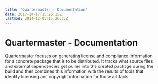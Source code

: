 ```yaml
---
title: "Quartermaster - Documentation"
date: 2017-10-17T15:26:15Z
lastmod: 2018-12-05T15:26:15Z
---
```


# Quartermaster - Documentation

Quartermaster focuses on generating license and compliance information
for a concrete package that is to be distributed. It tracks what
source files and external dependencies get pulled into the created
package during the build and then combines this information with the
results of tools that identify licensing and copyright information for
those artifacts.

